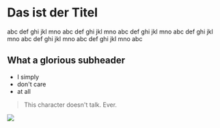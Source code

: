 # Das ist der Titel
abc def ghi jkl mno abc def ghi jkl mno
abc def ghi jkl mno abc def ghi jkl mno
abc def ghi jkl mno abc def ghi jkl mno
abc

## What a glorious subheader
* I simply
* don't care
* at all

> This character doesn't talk.
> Ever.

<img src="https://upload.wikimedia.org/wikipedia/commons/thumb/8/86/Apple-tree_blossoms_2017_G3.jpg/2560px-Apple-tree_blossoms_2017_G3.jpg" />
